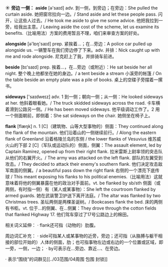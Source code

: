 ☀ <span class="category">**旁边 一侧：**</span>
<span class="vocabulary">**aside**</span> [ə'saɪd] 
<span class="definition">adv. 到一侧，到旁边；在旁边：</span>She pulled the curtain aside. 她把窗帘拉向一边。/ Stand aside and let these people pass. 闪开，让这些人过去。/ He took me aside to give me some advice. 他把我拉到一旁，给我出主意。/ Leaving aside the cost of the scheme, let us examine its benefits.（比喻用法）方案的费用暂且不理，咱们来审查方案的好处。

<span class="vocabulary">**alongside**</span> [ə'lɒŋ'saɪd] 
<span class="definition">prep. 紧挨着…；在…旁边：</span>A police car pulled up alongside us. 一辆警车在我们旁边停了下来。<span class="definition">adv. 并排：</span>Nick caught up with me and rode alongside. 尼克赶上了我，并排骑车前进。

<span class="vocabulary">**beside**</span> [bɪ'saɪd] 
<span class="definition">prep. 挨着…，在…旁边（或附近）：</span>He sat beside her all night. 整个晚上他都坐在她的身边。/ a tent beside a stream 小溪旁的帐篷 / On the table beside an empty plate was a pile of books. 桌上的空碟子旁摆着一摞书。

<span class="vocabulary">**sideways**</span> ['saɪdweɪz] 
<span class="definition">adv. 1 到一侧；朝向一侧；从一侧：</span>He looked sideways at her. 他斜着眼看她。/ The truck skidded sideways across the road. 卡车横着滑到公路另一侧。/ He has been moved sideways. 他平级调动工作了。<span class="definition">2 用一个侧面朝前，即侧着：</span>She sat sideways on the chair. 她侧坐在椅子上。
           
<span class="vocabulary">**flank**</span> [flæŋk]
<span class="definition">n. 1 [C]（建筑物、山等大型事物的）侧面：</span>They continued along the flank of the mountain. 他们沿着山的一侧继续前行。/ Along the eastern flank of Greenland 沿着格陵兰岛的东侧 / the lower flanks of Vesuvius 维苏威火山的下部 <span class="definition">2 [C]（军队或运动队的）侧面，侧翼：</span>The assault element, led by Captain Ramirez, opened up from their right flank. 拉米雷斯上尉率领的突击队从他们的右翼开火。/ The army was attacked on the left flank. 部队的左翼受到攻击。/ They decided to attack their enemy's southern flank. 他们决定攻击敌军南面的侧翼。/ a beautiful pass down the right flank 右侧的一个漂亮下底传球 / This meant exposing his flanks to his political enemies.（比喻用法）这就意味着将他的侧翼暴露在他的政治对手面前。<span class="definition">vt. be flanked by sb/sth 侧面（或两侧，有时指一侧）有（某人或某事物）：</span>She left the courtroom flanked by armed guards. 她在武装警卫护送下离开法庭。/ The altar was flanked by two Christmas trees. 圣坛两侧是两棵圣诞树。/ Bookcases flank the bed. 床的两侧有书柜。<span class="definition">vt. 位于…的侧翼、在…侧翼：</span>They drove through the cotton fields that flanked Highway 17. 他们驾车穿过了17号公路边上的棉田。

相关词义延伸：
· flank还可指（动物的）肋腹。
           
周边词汇补充：
· side可指某人或某事物的近旁，旁边；还可指（从胳膊与躯干相接的部位开始的）人体的侧面，肋；也可指事物左边或右边的一个位置或区域，即一旁，一侧，一边；
· by可表示在…旁边、靠近…、在旁边。

· 表示“围绕”的词群见[[../03范围/04周围 包围 封锁]]
